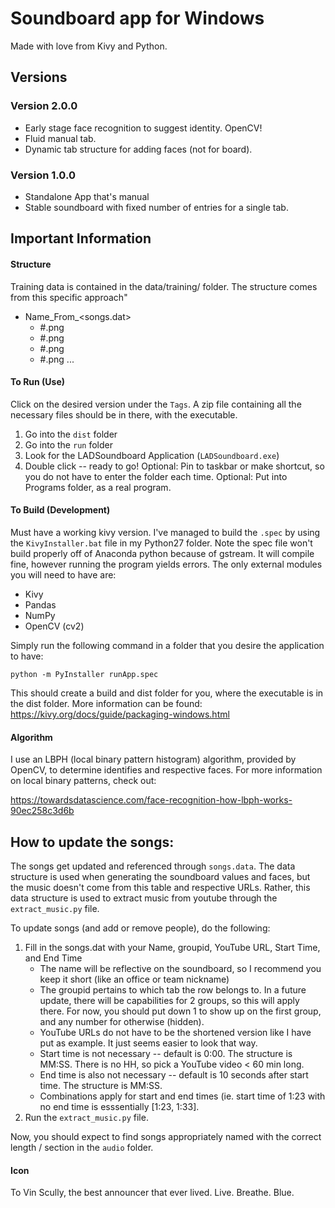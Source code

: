 # Soundboard app for Windows
Made with love from Kivy and Python.

## Versions

### Version 2.0.0
+ Early stage face recognition to suggest identity. OpenCV!
+ Fluid manual tab.
+ Dynamic tab structure for adding faces (not for board).

### Version 1.0.0
+ Standalone App that's manual
+ Stable soundboard with fixed number of entries for a single tab.

## Important Information

#### Structure
Training data is contained in the data/training/ folder. The structure comes from this specific approach"
+ Name_From_<songs.dat>
    + #.png
    + #.png
    + #.png
    + #.png
    ...

#### To Run (Use)
Click on the desired version under the <code>Tags</code>. A zip file containing all the necessary files should be in there, with the executable.

1. Go into the <code>dist</code> folder
2. Go into the <code>run</code> folder
3. Look for the LADSoundboard Application (<code>LADSoundboard.exe</code>)
4. Double click -- ready to go!
Optional: Pin to taskbar or make shortcut, so you do not have to enter the folder each time.
Optional: Put into Programs folder, as a real program.

#### To Build (Development)
Must have a working kivy version. I've managed to build the <code>.spec</code> by using the <code>KivyInstaller.bat</code> file in my Python27 folder. Note the spec file won't build properly off of Anaconda python because of gstream. It will compile fine, however running the program yields errors. The only external modules you will need to have are:
+ Kivy
+ Pandas
+ NumPy
+ OpenCV (cv2)

Simply run the following command in a folder that you desire the application to have:

<code>python -m PyInstaller runApp.spec </code>

This should create a build and dist folder for you, where the executable is in the dist folder. More information can be found: https://kivy.org/docs/guide/packaging-windows.html

#### Algorithm
I use an LBPH (local binary pattern histogram) algorithm, provided by OpenCV, to determine identifies and respective faces.
For more information on local binary patterns, check out:

https://towardsdatascience.com/face-recognition-how-lbph-works-90ec258c3d6b


## How to update the songs:
The songs get updated and referenced through <code>songs.data</code>. The data structure is used when generating the soundboard values and faces, but the music doesn't come from this table and respective URLs. Rather, this data structure is used to extract music from youtube through the <code>extract_music.py</code> file.

To update songs (and add or remove people), do the following:
1. Fill in the songs.dat with your Name, groupid, YouTube URL, Start Time, and End Time
    + The name will be reflective on the soundboard, so I recommend you keep it short (like an office or team nickname)
    + The groupid pertains to which tab the row belongs to. In a future update, there will be capabilities for 2 groups, so this will apply there. For now, you should put down 1 to show up on the first group, and any number for otherwise (hidden).
    + YouTube URLs do not have to be the shortened version like I have put as example. It just seems easier to look that way.
    + Start time is not necessary -- default is 0:00. The structure is MM:SS. There is no HH, so pick a YouTube video < 60 min long.
    + End time is also not necessary -- default is 10 seconds after start time. The structure is MM:SS. 
    + Combinations apply for start and end times (ie. start time of 1:23 with no end time is esssentially [1:23, 1:33].
2. Run the <code>extract_music.py</code> file.

Now, you should expect to find songs appropriately named with the correct length / section in the <code>audio</code> folder.

#### Icon
To Vin Scully, the best announcer that ever lived. Live. Breathe. Blue.
